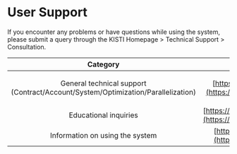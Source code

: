 # User Support

If you encounter any problems or have questions while using the system, please submit a query through the KISTI Homepage > Technical Support > Consultation.

|                                          Category                                          |                             Website                            |
| :----------------------------------------------------------------------------------------: | :------------------------------------------------------------: |
| <p>General technical support<br>(Contract/Account/System/Optimization/Parallelization)</p> |      [https://www.ksc.re.kr/](https://helpdesk.ksc.re.kr/)     |
|                                    Educational inquiries                                   | [https://kacademy.kisti.re.kr/](https://kacademy.kisti.re.kr/) |
|                               Information on using the system                              |       [https://blog.ksc.re.kr/](https://blog.ksc.re.kr/)       |

